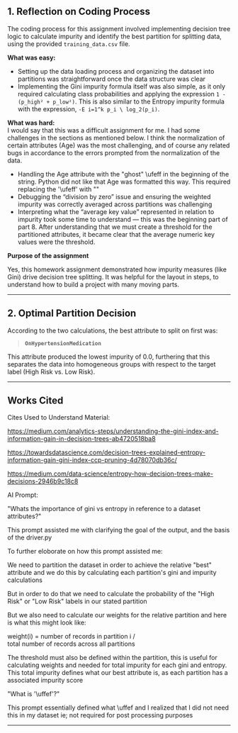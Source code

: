 ## 1. Reflection on Coding Process

The coding process for this assignment involved implementing decision tree logic to calculate impurity and identify the best partition for splitting data, using the provided `training_data.csv` file.

**What was easy:**  
- Setting up the data loading process and organizing the dataset into partitions was straightforward once the data structure was clear 
- Implementing the Gini impurity formula itself was also simple, as it only required calculating class probabilities and applying the expression `1 - (p_high² + p_low²)`. This is also similar to the Entropy impurity formula with the expression, `-E i=1^k p_i \ log_2(p_i)`. 

**What was hard:**  
I would say that this was a difficult assignment for me. I had some challenges in the sections as mentioned below. I think the normalization of certain attributes (Age) was the most challenging, and of course any related bugs in accordance to the errors prompted from the normalization of the data.
- Handling the Age attribute with the "ghost" \ufeff in the beginning of the string. Python did not like that Age was formatted this way. This required replacing the '\ufeff' with ""
- Debugging the “division by zero” issue and ensuring the weighted impurity was correctly averaged across partitions was challenging
- Interpreting what the “average key value” represented in relation to impurity took some time to understand — this was the beginning part of part 8. After understanding that we must create a threshold for the partitioned attributes, it became clear that the average numeric key values were the threshold. 

**Purpose of the assignment**

Yes, this homework assignment demonstrated how impurity measures (like Gini) drive decision tree splitting. It was helpful for the layout in steps, to understand how to build a project with many moving parts.

---

## 2. Optimal Partition Decision

According to the two calculations, the best attribute to split on first was:

> **`OnHypertensionMedication`**

This attribute produced the lowest impurity of 0.0, furthering that this separates the data into homogeneous groups with respect to the target label (High Risk vs. Low Risk).  

---

## Works Cited ##

Cites Used to Understand Material:

https://medium.com/analytics-steps/understanding-the-gini-index-and-information-gain-in-decision-trees-ab4720518ba8

https://towardsdatascience.com/decision-trees-explained-entropy-information-gain-gini-index-ccp-pruning-4d78070db36c/

https://medium.com/data-science/entropy-how-decision-trees-make-decisions-2946b9c18c8


AI Prompt:

"Whats the importance of gini vs entropy in reference to a dataset attributes?" 

This prompt assisted me with clarifying the goal of the output, and the basis of the driver.py

To further eloborate on how this prompt assisted me:

We need to partition the dataset in order to achieve the relative "best" attribute and we do this by calculating each partition's gini and impurity calculations

But in order to do that we need to calculate the probability of the "High Risk" or "Low Risk" labels in our stated partition

But we also need to calculate our weights for the relative partition and here is what this might look like:

weight(i) ​= number of records in partition i​ / total number of records across all partitions

The threshold must also be defined within the partition, this is useful for calculating weights and needed for total impurity for each gini and entropy. This total impurity defines what our best attribute is, as each partition has a associated impurity score

"What is '\uffef'?"

This prompt essentially defined what \uffef and I realized that I did not need this in my dataset ie; not required for post processing purposes

---